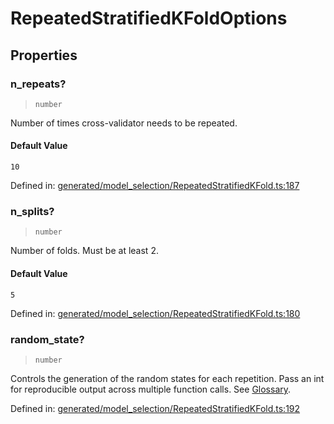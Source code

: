 # RepeatedStratifiedKFoldOptions

## Properties

### n\_repeats?

> `number`

Number of times cross-validator needs to be repeated.

#### Default Value

`10`

Defined in:  [generated/model\_selection/RepeatedStratifiedKFold.ts:187](https://github.com/transitive-bullshit/scikit-learn-ts/blob/b59c1ff/packages/sklearn/src/generated/model_selection/RepeatedStratifiedKFold.ts#L187)

### n\_splits?

> `number`

Number of folds. Must be at least 2.

#### Default Value

`5`

Defined in:  [generated/model\_selection/RepeatedStratifiedKFold.ts:180](https://github.com/transitive-bullshit/scikit-learn-ts/blob/b59c1ff/packages/sklearn/src/generated/model_selection/RepeatedStratifiedKFold.ts#L180)

### random\_state?

> `number`

Controls the generation of the random states for each repetition. Pass an int for reproducible output across multiple function calls. See [Glossary](../../glossary.html#term-random_state).

Defined in:  [generated/model\_selection/RepeatedStratifiedKFold.ts:192](https://github.com/transitive-bullshit/scikit-learn-ts/blob/b59c1ff/packages/sklearn/src/generated/model_selection/RepeatedStratifiedKFold.ts#L192)
